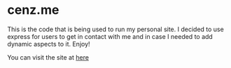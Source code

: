 # cenz.me
This is the code that is being used to run my personal site. I decided to use express for users to get in contact with me and in case I needed to add dynamic aspects to it. Enjoy!

You can visit the site at [here](http://cenz.me)
